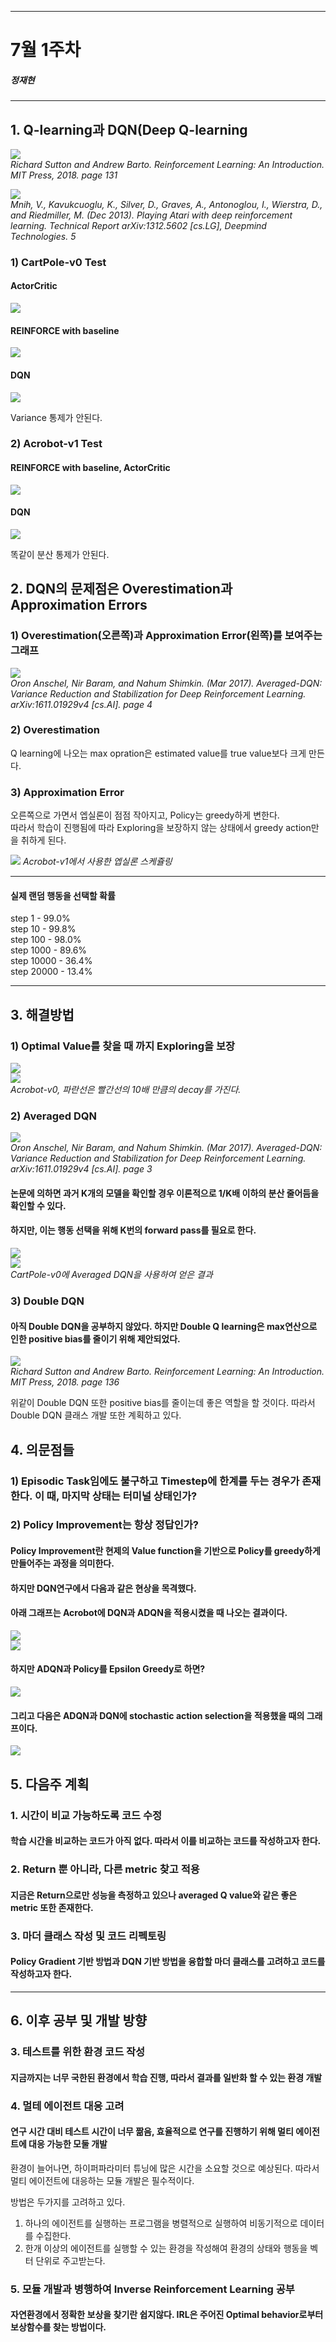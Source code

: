 
---
# 7월 1주차
##### 정재현
---

## 1. Q-learning과 DQN(Deep Q-learning

![](Qlearning_pseudocode.png)<br/>
*Richard Sutton and Andrew Barto. Reinforcement Learning: An Introduction. MIT Press, 2018. page 131*

![](DQN_pseudocode.png)<br/>
*Mnih, V., Kavukcuoglu, K., Silver, D., Graves, A., Antonoglou, I., Wierstra, D., and Riedmiller, M. (Dec 2013). Playing Atari with deep reinforcement learning. Technical Report arXiv:1312.5602 [cs.LG], Deepmind Technologies. 5*

### 1) CartPole-v0 Test

#### ActorCritic
![](ActorCritic.svg)

#### REINFORCE with baseline
![](REINFORCE_baseline.svg)

#### DQN
![](DQN_CartPole.svg)

Variance 통제가 안된다.

### 2) Acrobot-v1 Test

#### REINFORCE with baseline, ActorCritic
![](Acrobot_REINFORCE_ActorCritic.svg)

#### DQN
![](DQN_Acrobot.svg)

똑같이 분산 통제가 안된다.

## 2. DQN의 문제점은 Overestimation과 Approximation Errors

### 1) Overestimation(오른쪽)과 Approximation Error(왼쪽)를 보여주는 그래프
![](Overestimation_Approximation_Error_DQN.png)<br/>
*Oron Anschel, Nir Baram, and Nahum Shimkin. (Mar 2017). Averaged-DQN: Variance Reduction and Stabilization for Deep Reinforcement Learning. arXiv:1611.01929v4 [cs.AI]. page 4*

### 2) Overestimation
Q learning에 나오는 max opration은 estimated value를 true value보다 크게 만든다.

### 3) Approximation Error
오른쪽으로 가면서 엡실론이 점점 작아지고, Policy는 greedy하게 변한다.<br/>
따라서 학습이 진행됨에 따라 Exploring을 보장하지 않는 상태에서 greedy action만을 취하게 된다. 

![](eps_schedule.png)
*Acrobot-v1에서 사용한 엡실론 스케쥴링*

---

#### 실제 랜덤 행동을 선택할 확률

step 1 - 99.0% <br/>
step 10 - 99.8% <br/>
step 100 - 98.0% <br/>
step 1000 - 89.6% <br/>
step 10000 - 36.4% <br/>
step 20000 - 13.4%

---

## 3. 해결방법

### 1) Optimal Value를 찾을 때 까지 Exploring을 보장

![](biggerDecay.svg)<br/>
![](biggerDecay_comparison.svg)<br/>
*Acrobot-v0, 파란선은 빨간선의 10배 만큼의 decay를 가진다.*

### 2) Averaged DQN

![](Averaged_DQN_pseudocode.png)<br/>
*Oron Anschel, Nir Baram, and Nahum Shimkin. (Mar 2017). Averaged-DQN: Variance Reduction and Stabilization for Deep Reinforcement Learning. arXiv:1611.01929v4 [cs.AI]. page 3*

#### 논문에 의하면 과거 K개의 모델을 확인할 경우 이론적으로 1/K배 이하의 분산 줄어듬을 확인할 수 있다.

#### 하지만, 이는 행동 선택을 위해 K번의 forward pass를 필요로 한다.

![](DQN_CartPole.svg)<br/>
![](ADQN_CartPole.svg)<br/>
*CartPole-v0에 Averaged DQN을 사용하여 얻은 결과*

### 3) Double DQN

#### 아직 Double DQN을 공부하지 않았다. 하지만 Double Q learning은 max연산으로 인한 positive bias를 줄이기 위해 제안되었다.

![](Double_Q_learning_pseudocode.png)<br/>
*Richard Sutton and Andrew Barto. Reinforcement Learning: An Introduction. MIT Press, 2018. page 136*

위같이 Double DQN 또한 positive bias를 줄이는데 좋은 역할을 할 것이다. 따라서 Double DQN 클래스 개발 또한 계획하고 있다.

## 4. 의문점들

### 1) Episodic Task임에도 불구하고 Timestep에 한계를 두는 경우가 존재한다. 이 때, 마지막 상태는 터미널 상태인가? 

### 2) Policy Improvement는 항상 정답인가?

#### Policy Improvement란 현제의 Value function을 기반으로 Policy를 greedy하게 만들어주는 과정을 의미한다.

#### 하지만 DQN연구에서 다음과 같은 현상을 목격했다.

#### 아래 그래프는 Acrobot에 DQN과 ADQN을 적용시켰을 때 나오는 결과이다.
![](DQN_Acrobot_greedy.svg)<br/>
![](ADQN_Acrobot_greedy.svg)<br/>

#### 하지만 ADQN과 Policy를 Epsilon Greedy로 하면?
![](ADQN_Acrobot_epsGreedy.svg)<br/>

#### 그리고 다음은 ADQN과 DQN에 stochastic action selection을 적용했을 때의 그래프이다.
![](DQN_ADQN_Acrobot_stochastic.svg)<br/>

## 5. 다음주 계획

### 1. 시간이 비교 가능하도록 코드 수정

#### 학습 시간을 비교하는 코드가 아직 없다. 따라서 이를 비교하는 코드를 작성하고자 한다.

### 2. Return 뿐 아니라, 다른 metric 찾고 적용

#### 지금은 Return으로만 성능을 측정하고 있으나 averaged Q value와 같은 좋은 metric 또한 존재한다.

### 3. 마더 클래스 작성 및 코드 리펙토링

#### Policy Gradient 기반 방법과 DQN 기반 방법을 융합할 마더 클래스를 고려하고 코드를 작성하고자 한다.

---

## 6. 이후 공부 및 개발 방향

### 3. 테스트를 위한 환경 코드 작성

#### 지금까지는 너무 국한된 환경에서 학습 진행, 따라서 결과를 일반화 할 수 있는 환경 개발

### 4. 멀테 에이전트 대응 고려

#### 연구 시간 대비 테스트 시간이 너무 짦음, 효율적으로 연구를 진행하기 위해 멀티 에이전트에 대응 가능한 모둘 개발

환경이 늘어나면, 하이퍼파라미터 튜닝에 많은 시간을 소요할 것으로 예상된다. 따라서 멀티 에이전트에 대응하는 모듈 개발은 필수적이다.

방법은 두가지를 고려하고 있다.

1. 하나의 에이전트를 실행하는 프로그램을 병렬적으로 실행하여 비동기적으로 데이터를 수집한다.
2. 한개 이상의 에이전트를 실행할 수 있는 환경을 작성해여 환경의 상태와 행동을 벡터 단위로 주고받는다.

### 5. 모듈 개발과 병행하여 Inverse Reinforcement Learning 공부

#### 자연환경에서 정확한 보상을 찾기란 쉽지않다. IRL은 주어진 Optimal behavior로부터 보상함수를 찾는 방법이다.

